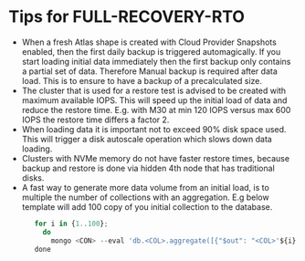 # Tips for FULL-RECOVERY-RTO

* When a fresh Atlas shape is created with Cloud Provider Snapshots enabled, then the first daily backup is triggered automagically. If you start loading initial data immediately then the first backup only contains a partial set of data.  Therefore Manual backup is required after data load. This is to ensure to have a backup of a precalculated size.
* The cluster that is used for a restore test is advised to be created with maximum available IOPS. This will speed up the initial load of data and reduce the restore time.  E.g. with M30 at min 120 IOPS versus max 600 IOPS the restore time differs a factor 2. 
* When loading data it is important not to exceed 90% disk space used. This will trigger a disk autoscale operation which slows down data loading.
* Clusters with NVMe memory do not have faster restore times, because backup and restore is done via hidden 4th node that has traditional disks.
* A fast way to generate more data volume from an initial load, is to multiple the number of collections with an aggregation. E.g below template will add 100 copy of you initial collection to the database.
   ```js
      for i in {1..100}; 
        do
          mongo <CON> --eval 'db.<COL>.aggregate([{"$out": "<COL>'${i}'"}])'
      done
  ```


